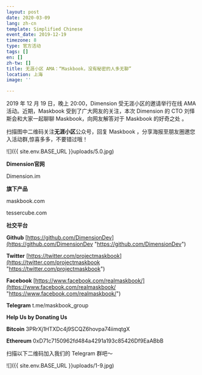 ```yaml
---
layout: post
date: 2020-03-09
lang: zh-cn
template: Simplified Chinese
event_date: 2019-12-19
timezone: 8
type: 官方活动
tags: []
en: []
zh-tw: []
title: 无涯小区 AMA：“Maskbook，没有秘密的人多无聊”
location: 上海
image: ''

---
```

2019 年 12 月 19 日，晚上 20:00，Dimension 受无涯小区的邀请举行在线 AMA 活动。近期，Maskbook 受到了广大网友的关注，本次 Dimension 的 CTO 刘怿斯会和大家一起聊聊 Maskbook，向网友解答对于 Maskbook 的好奇之处 。

扫描图中二维码关注**无涯小区**公众号，回复 Maskbook ，分享海报至朋友圈邀您入活动群,惊喜多多，不要错过哦！

![]({{ site.env.BASE_URL }}uploads/5.0.jpg)

**Dimension官网**

Dimension.im

**旗下产品**

maskbook.com

tessercube.com

**社交平台**

**Github** [https://github.com/DimensionDev](https://github.com/DimensionDev "https://github.com/DimensionDev")

**Twitter** [https://twitter.com/projectmaskbook](https://twitter.com/projectmaskbook "https://twitter.com/projectmaskbook")

**Facebook** [https://www.facebook.com/realmaskbook/](https://www.facebook.com/realmaskbook/ "https://www.facebook.com/realmaskbook/")

**Telegram** t.me/maskbook_group

**Help Us by Donating Us**

**Bitcoin** 3PRrXj1HTXDc4j9SCQZ6hovpa74iimqtgX

**Ethereum** 0xD71c7150962fd484a4291a193c85426Df9EaABbB

扫描以下二维码加入我们的 Telegram 群吧～

![]({{ site.env.BASE_URL }}uploads/1-9.jpg)